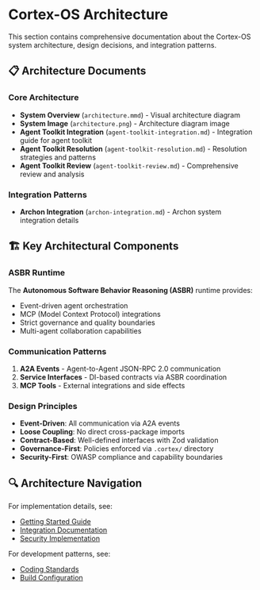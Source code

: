 # Cortex-OS Architecture

This section contains comprehensive documentation about the Cortex-OS system architecture, design decisions, and integration patterns.

## 📋 Architecture Documents

### Core Architecture
- **System Overview** (`architecture.mmd`) - Visual architecture diagram
- **System Image** (`architecture.png`) - Architecture diagram image
- **Agent Toolkit Integration** (`agent-toolkit-integration.md`) - Integration guide for agent toolkit
- **Agent Toolkit Resolution** (`agent-toolkit-resolution.md`) - Resolution strategies and patterns
- **Agent Toolkit Review** (`agent-toolkit-review.md`) - Comprehensive review and analysis

### Integration Patterns
- **Archon Integration** (`archon-integration.md`) - Archon system integration details

## 🏗️ Key Architectural Components

### ASBR Runtime
The **Autonomous Software Behavior Reasoning (ASBR)** runtime provides:
- Event-driven agent orchestration
- MCP (Model Context Protocol) integrations
- Strict governance and quality boundaries
- Multi-agent collaboration capabilities

### Communication Patterns
1. **A2A Events** - Agent-to-Agent JSON-RPC 2.0 communication
2. **Service Interfaces** - DI-based contracts via ASBR coordination
3. **MCP Tools** - External integrations and side effects

### Design Principles
- **Event-Driven**: All communication via A2A events
- **Loose Coupling**: No direct cross-package imports
- **Contract-Based**: Well-defined interfaces with Zod validation
- **Governance-First**: Policies enforced via `.cortex/` directory
- **Security-First**: OWASP compliance and capability boundaries

## 🔍 Architecture Navigation

For implementation details, see:
- [Getting Started Guide](../guides/getting-started/)
- [Integration Documentation](../integrations/)
- [Security Implementation](../security/)

For development patterns, see:
- [Coding Standards](../reference/standards/CODING_STANDARDS.md)
- [Build Configuration](../reference/standards/BUILD_CONFIGURATION_STANDARDS.md)